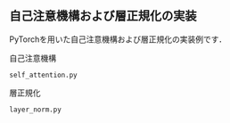 ## 自己注意機構および層正規化の実装

PyTorchを用いた自己注意機構および層正規化の実装例です．

自己注意機構
```
self_attention.py
```

層正規化
```
layer_norm.py
```
